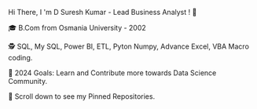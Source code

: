 Hi There, I 'm D Suresh Kumar - Lead Business Analyst ! 👋 

🎓 B.Com from Osmania University - 2002

🕵️ SQL, My SQL, Power BI, ETL, Pyton Numpy, Advance Excel, VBA Macro coding.

🎯 2024 Goals: Learn and Contribute more towards Data Science Community.

📌 Scroll down to see my Pinned Repositories.

<!---
sureshmudhiraj/sureshmudhiraj is a ✨ special ✨ repository because its `README.md` (this file) appears on your GitHub profile.
You can click the Preview link to take a look at your changes.
--->
